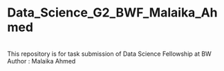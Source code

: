 # Data_Science_G2_BWF_Malaika_Ahmed
<br>
This repository is for task submission of Data Science Fellowship at BW
Author : Malaika Ahmed

